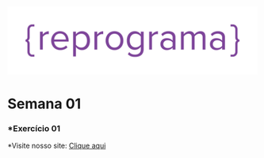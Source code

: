 <img src="./reprograma-roxo.png">

# **Semana 01**
### *Exercício 01

*Visite nosso site: [Clique aqui](https://reprograma.com.br/)
